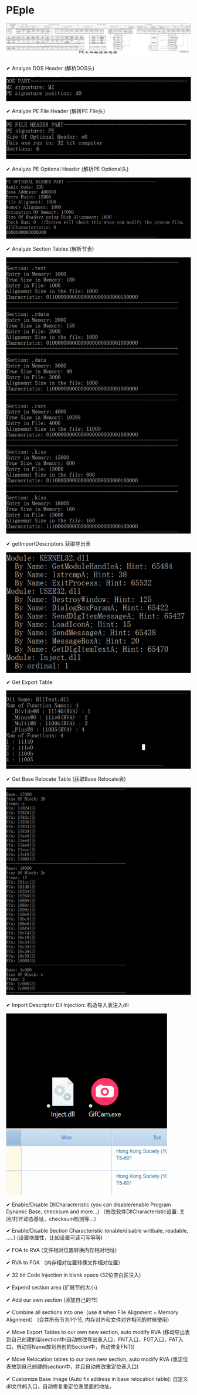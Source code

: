 # PEple
![PEStructure](https://github.com/absolutelycold/PEple/blob/master/PE%20Structure.png)

✔ Analyze DOS Header (解析DOS头)

![d0s header](./img/0.png)

✔ Analyze PE File Header (解析PE File头)

![1](./img/1.png)

✔ Analyze PE Optional Header (解析PE Optional头)

![2](./img/2.png)

✔ Analyze Section Tables (解析节表)

![3](./img/3.png)

✔ getImportDescriptors 获取导出表

![4](./img/4.png)

✔ Get Export Table:

![5](./img/5.png)

✔ Get Base Relocate Table (获取Base Relocate表)

![6](./img/6.png)

✔ Import Descriptor Dll Injection: 构造导入表注入dll

![7](./img/0.gif)

✔ Enable/Disable DllCharacteristic (you can disable/enable Program Dynamic Base, checksum and more...) （修改软件DllCharacteristic设置: 关闭/打开动态基址，checksum检测等...）

✔ Enable/Disable Section Characteristic (enable/disable writbale, readable, .....) (设置块属性，比如设置可读可写等等)

✔ FOA to RVA (文件相对位置转换内存相对地址)

✔ RVA to FOA （内存相对位置转换文件相对位置）

✔ 32 bit Code Injection in blank space (32位空白区注入)

✔ Expend section area (扩展节的大小)

✔ Add our own section (添加自己的节)

✔ Combine all sections into one（use it when File Alignment = Memory Alignment） (合并所有节为1个节, 内存对齐和文件对齐相同的时候使用)

✔ Move Export Tables to our own new section, auto modify RVA (移动导出表到自己创建的新section中(自动修改导出表入口，FNT入口，FOT入口，FAT入口，自动将Name放到自创的Section中，自动修复FNT))

✔ Move Relocation tables to our own new section, auto modify RVA (重定位表放到自己创建的section中，并且自动修改重定位表入口)

✔ Customize Base Image (Auto fix address in base relocation table): 自定义dll文件的入口，自动修复重定位表里面的地址。
